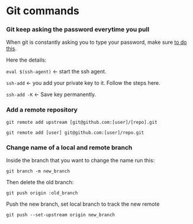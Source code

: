 # Git commands

### Git keep asking the password everytime you pull

When git is constantly asking you to type your password, make sure [to do this](https://stackoverflow.com/questions/10032461/git-keeps-asking-me-for-my-ssh-key-passphrase).

Here the details:

`eval $(ssh-agent)` <- start the ssh agent.

`ssh-add` <- you add your private key to it. Follow the steps here.

`ssh-add -K` <- Save key permanently.


### Add a remote repository

``git remote add upstream [git@github.com:[user]/[repo].git``

``git remote add [user] git@github.com:[user]/repo.git``

### Change name of a local and remote branch

Inside the branch that you want to change the name run this:

`git branch -m new_branch`

Then delete the old branch:

`git push origin :old_branch`

Push the new branch, set local branch to track the new remote

`git push --set-upstream origin new_branch`
